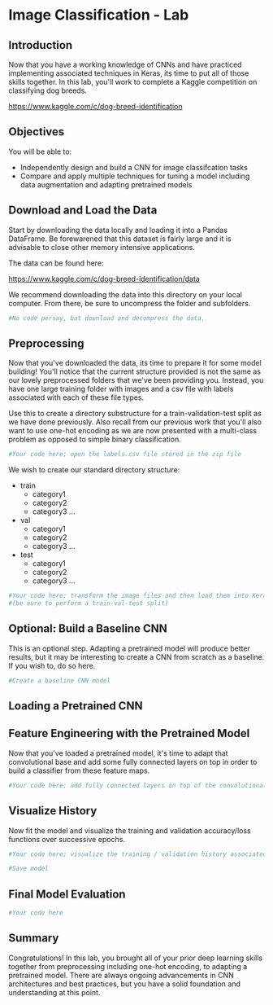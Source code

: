 
# Image Classification - Lab

## Introduction

Now that you have a working knowledge of CNNs and have practiced implementing associated techniques in Keras, its time to put all of those skills together. In this lab, you'll work to complete a Kaggle competition on classifying dog breeds.

https://www.kaggle.com/c/dog-breed-identification

## Objectives

You will be able to:
* Independently design and build a CNN for image classifcation tasks
* Compare and apply multiple techniques for tuning a model including data augmentation and adapting pretrained models

## Download and Load the Data

Start by downloading the data locally and loading it into a Pandas DataFrame. Be forewarened that this dataset is fairly large and it is advisable to close other memory intensive applications.

The data can be found here:

https://www.kaggle.com/c/dog-breed-identification/data

We recommend downloading the data into this directory on your local computer. From there, be sure to uncompress the folder and subfolders.


```python
#No code persay, but download and decompress the data.
```

## Preprocessing

Now that you've downloaded the data, its time to prepare it for some model building! You'll notice that the current structure provided is not the same as our lovely preprocessed folders that we've been providing you. Instead, you have one large training folder with images and a csv file with labels associated with each of these file types. 

Use this to create a directory substructure for a train-validation-test split as we have done previously. Also recall from our previous work that you'll also want to use one-hot encoding as we are now presented with a multi-class problem as opposed to simple binary classification.


```python
#Your code here; open the labels.csv file stored in the zip file
```

We wish to create our standard directory structure:
* train
    * category1
    * category2
    * category3
    ...
* val
    * category1
    * category2
    * category3
    ...
* test 
    * category1
    * category2
    * category3
    ...  


```python
#Your code here; transform the image files and then load them into Keras as tensors 
#(be sure to perform a train-val-test split)
```

## Optional: Build a Baseline CNN

This is an optional step. Adapting a pretrained model will produce better results, but it may be interesting to create a CNN from scratch as a baseline. If you wish to, do so here.


```python
#Create a baseline CNN model
```

## Loading a Pretrained CNN

## Feature Engineering with the Pretrained Model

Now that you've loaded a pretrained model, it's time to adapt that convolutional base and add some fully connected layers on top in order to build a classifier from these feature maps.


```python
#Your code here; add fully connected layers on top of the convolutional base
```

## Visualize History

Now fit the model and visualize the training and validation accuracy/loss functions over successive epochs.


```python
#Your code here; visualize the training / validation history associated with fitting the model.
```


```python
#Save model
```

## Final Model Evaluation


```python
#Your code here
```

## Summary

Congratulations! In this lab, you brought all of your prior deep learning skills together from preprocessing including one-hot encoding, to adapting a pretrained model. There are always ongoing advancements in CNN architectures and best practices, but you have a solid foundation and understanding at this point.
